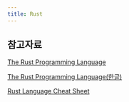```yaml
---
title: Rust
---
```


## 참고자료

[The Rust Programming Language](https://doc.rust-lang.org/stable/book/)

[The Rust Programming Language(한글)](https://rinthel.github.io/rust-lang-book-ko/)

[Rust Language Cheat Sheet](https://cheats.rs/)